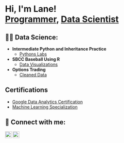 <h1>Hi, I'm Lane! <br/><a href="https://github.com/LaneKearney">Programmer</a>, <a href="https://www.linkedin.com/in/lanekearney1/">Data Scientist</a></a></h1>

<h2>👨‍💻 Data Science:</h2>

- <b>Intermediate Python and Inheritance Practice </b>
  - [Pythons Labs](https://github.com/LaneKearney/Python-Labs)
- <b> SBCC Baseball Using R</b>
  - [Data Visualizations](https://github.com/RyanCostanza/SBCC-Baseball) <b><i></b></i>
- <b>Options Trading</b>
  - [Cleaned Data](https://github.com/yuvalhod/options-trading)

<h2> Certifications</h2>

- [Google Data Analytics Certification](https://www.coursera.org/account/accomplishments/specialization/XHNSMR6X7ELP)
- [Machine Learning Specialization](https://www.coursera.org/account/accomplishments/specialization/S6MDZM4M5YSM)


<h2> 🤳 Connect with me:</h2>


[<img align="left" alt="JoshMadakor | LinkedIn" width="22px" src="https://cdn.jsdelivr.net/npm/simple-icons@v3/icons/linkedin.svg" />][linkedin]
[<img align="left" alt="JoshMadakor | Instagram" width="22px" src="https://cdn.jsdelivr.net/npm/simple-icons@v3/icons/instagram.svg" />][instagram]


[instagram]: https://www.instagram.com/lane.kearney
[linkedin]: https://linkedin.com/in/lanekearney1/

<!--
**joshmadakor1/joshmadakor1** is a ✨ _special_ ✨ repository because its `README.md` (this file) appears on your GitHub profile.

Here are some ideas to get you started:

- 🔭 I’m currently working on ...
- 🌱 I’m currently learning ...
- 👯 I’m looking to collaborate on ...
- 🤔 I’m looking for help with ...
- 💬 Ask me about ...
- 📫 How to reach me: ...
- 😄 Pronouns: ...
- ⚡ Fun fact: ...
-->
